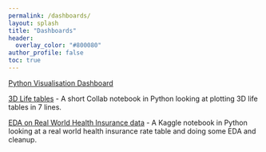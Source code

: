 ```yaml
---
permalink: /dashboards/
layout: splash
title: "Dashboards"
header:
  overlay_color: "#800080"
author_profile: false
toc: true
---
```


[Python Visualisation Dashboard](https://ifoadatascienceresearch.github.io/dashboards/python-dashboard/)<br>

<!---[Singapore GI Dashboard](https://ifoadatascienceresearch.github.io/dashboards/Singpore-GI-dashboard/)--->

[3D Life tables](https://colab.research.google.com/drive/1WH_DGaqB23NEFniA1Le_wnKBLXZL5eAJ) - A short Collab notebook in Python looking at plotting 3D life tables in 7 lines.

[EDA on Real World Health Insurance data](https://www.kaggle.com/code/windell495/health-insurance-rates/notebook) - A Kaggle notebook in Python looking at a real world health insurance rate table and doing some EDA and cleanup.
